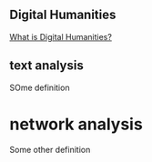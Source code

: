 ## Digital Humanities
[What is Digital Humanities?](http://whatisdigitalhumanities.com/)


## text analysis 
SOme definition 


# network analysis
Some other definition